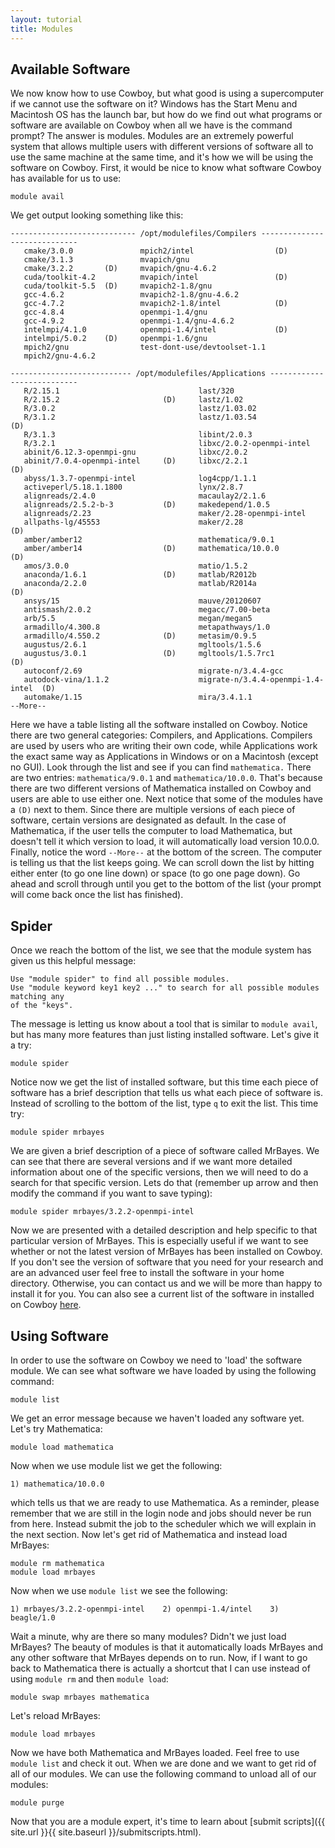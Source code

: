 ```yaml
---
layout: tutorial
title: Modules
---
```



Available Software
------------------
We now know how to use Cowboy, but what good is using a supercomputer if we cannot use the software on it? Windows has the Start Menu and Macintosh OS has the launch bar, but how do we find out what programs or software are available on Cowboy when all we have is the command prompt? The answer is modules. Modules are an extremely powerful system that allows multiple users with different versions of software all to use the same machine at the same time, and it's how we will be using the software on Cowboy. First, it would be nice to know what software Cowboy has available for us to use:

	module avail

We get output looking something like this:

	---------------------------- /opt/modulefiles/Compilers -----------------------------
	   cmake/3.0.0               mpich2/intel                  (D)
	   cmake/3.1.3               mvapich/gnu
	   cmake/3.2.2       (D)     mvapich/gnu-4.6.2
	   cuda/toolkit-4.2          mvapich/intel                 (D)
	   cuda/toolkit-5.5  (D)     mvapich2-1.8/gnu
	   gcc-4.6.2                 mvapich2-1.8/gnu-4.6.2
	   gcc-4.7.2                 mvapich2-1.8/intel            (D)
	   gcc-4.8.4                 openmpi-1.4/gnu
	   gcc-4.9.2                 openmpi-1.4/gnu-4.6.2
	   intelmpi/4.1.0            openmpi-1.4/intel             (D)
	   intelmpi/5.0.2    (D)     openmpi-1.6/gnu
	   mpich2/gnu                test-dont-use/devtoolset-1.1
	   mpich2/gnu-4.6.2
	
	--------------------------- /opt/modulefiles/Applications ---------------------------
	   R/2.15.1                               last/320
	   R/2.15.2                       (D)     lastz/1.02
	   R/3.0.2                                lastz/1.03.02
	   R/3.1.2                                lastz/1.03.54                      (D)
	   R/3.1.3                                libint/2.0.3
	   R/3.2.1                                libxc/2.0.2-openmpi-intel
	   abinit/6.12.3-openmpi-gnu              libxc/2.0.2
	   abinit/7.0.4-openmpi-intel     (D)     libxc/2.2.1                        (D)
	   abyss/1.3.7-openmpi-intel              log4cpp/1.1.1
	   activeperl/5.18.1.1800                 lynx/2.8.7
	   alignreads/2.4.0                       macaulay2/2.1.6
	   alignreads/2.5.2-b-3           (D)     makedepend/1.0.5
	   alignreads/2.23                        maker/2.28-openmpi-intel
	   allpaths-lg/45553                      maker/2.28                         (D)
	   amber/amber12                          mathematica/9.0.1
	   amber/amber14                  (D)     mathematica/10.0.0                 (D)
	   amos/3.0.0                             matio/1.5.2
	   anaconda/1.6.1                 (D)     matlab/R2012b
	   anaconda/2.2.0                         matlab/R2014a                      (D)
	   ansys/15                               mauve/20120607
	   antismash/2.0.2                        megacc/7.00-beta
	   arb/5.5                                megan/megan5
	   armadillo/4.300.8                      metapathways/1.0
	   armadillo/4.550.2              (D)     metasim/0.9.5
	   augustus/2.6.1                         mgltools/1.5.6
	   augustus/3.0.1                 (D)     mgltools/1.5.7rc1                  (D)
	   autoconf/2.69                          migrate-n/3.4.4-gcc
	   autodock-vina/1.1.2                    migrate-n/3.4.4-openmpi-1.4-intel  (D)
	   automake/1.15                          mira/3.4.1.1
	--More--

Here we have a table listing all the software installed on Cowboy. Notice there are two general categories: Compilers, and Applications. Compilers are used by users who are writing their own code, while Applications work the exact same way as Applications in Windows or on a Macintosh (except no GUI). Look through the list and see if you can find `mathematica.` There are two entries: `mathematica/9.0.1` and `mathematica/10.0.0`. That's because there are two different versions of Mathematica installed on Cowboy and users are able to use either one. Next notice that some of the modules have a `(D)` next to them. Since there are multiple versions of each piece of software, certain versions are designated as default. In the case of Mathematica, if the user tells the computer to load Mathematica, but doesn't tell it which version to load, it will automatically load version 10.0.0. Finally, notice the word `--More--` at the bottom of the screen. The computer is telling us that the list keeps going. We can scroll down the list by hitting either enter (to go one line down) or space (to go one page down). Go ahead and scroll through until you get to the bottom of the list (your prompt will come back once the list has finished).

Spider
------
Once we reach the bottom of the list, we see that the module system has given us this helpful message:

	Use "module spider" to find all possible modules. 
	Use "module keyword key1 key2 ..." to search for all possible modules matching any 
	of the "keys". 

The message is letting us know about a tool that is similar to `module avail`, but has many more features than just listing installed software. Let's give it a try:

	module spider

Notice now we get the list of installed software, but this time each piece of software has a brief description that tells us what each piece of software is. Instead of scrolling to the bottom of the list, type `q` to exit the list. This time try:

	module spider mrbayes

We are given a brief description of a piece of software called MrBayes. We can see that there are several versions and if we want more detailed information about one of the specific versions, then we will need to do a search for that specific version. Lets do that (remember up arrow and then modify the command if you want to save typing):

	module spider mrbayes/3.2.2-openmpi-intel

Now we are presented with a detailed description and help specific to that particular version of MrBayes. This is especially useful if we want to see whether or not the latest version of MrBayes has been installed on Cowboy. If you don't see the version of software that you need for your research and are an advanced user feel free to install the software in your home directory. Otherwise, you can contact us and we will be more than happy to install it for you. You can also see a current list of the software in installed on Cowboy [here][cowboysoftware].

[cowboysoftware]: https://github.com/OSU-HPCC/module-list/tree/master/availablesoftware

Using Software
--------------

In order to use the software on Cowboy we need to 'load' the software module. We can see what software we have loaded by using the following command:

	module list

We get an error message because we haven't loaded any software yet. Let's try Mathematica:

	module load mathematica

Now when we use module list we get the following:

	1) mathematica/10.0.0

which tells us that we are ready to use Mathematica. As a reminder, please remember that we are still in the login node and jobs should never be run from here. Instead submit the job to the scheduler which we will explain in the next section. Now let's get rid of Mathematica and instead load MrBayes:

	module rm mathematica
	module load mrbayes

Now when we use `module list` we see the following:

	1) mrbayes/3.2.2-openmpi-intel    2) openmpi-1.4/intel    3) beagle/1.0

Wait a minute, why are there so many modules? Didn't we just load MrBayes? The beauty of modules is that it automatically loads MrBayes and any other software that MrBayes depends on to run. Now, if I want to go back to Mathematica there is actually a shortcut that I can use instead of using `module rm` and then `module load`:

	module swap mrbayes mathematica

Let's reload MrBayes:

	module load mrbayes

Now we have both Mathematica and MrBayes loaded. Feel free to use `module list` and check it out. When we are done and we want to get rid of all of our modules. We can use the following command to unload all of our modules:

	module purge

Now that you are a module expert, it's time to learn about [submit scripts]({{ site.url }}{{ site.baseurl }}/submitscripts.html).
